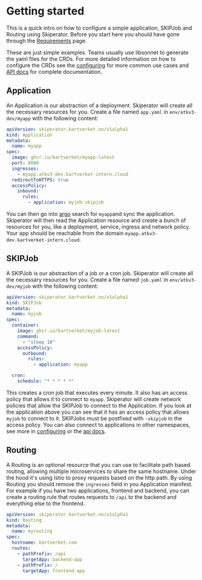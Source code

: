 # Getting started

This is a quick intro on how to configure a simple application, SKIPJob and Routing using Skiperator.
Before you start here you should have gone through the [Requirements](01-requirements.md) page.

These are just simple examples. Teams usually use libsonnet to generate the yaml files for the CRDs.
For more detailed information on how to configure the CRDs see the [configuring](03-configuring.md) for more common use cases and [API docs](04-api-docs.md) for complete documentation.

## Application

An Application is our abstraction of a deployment. Skiperator will create all the necessary resources for you.
Create a file named `app.yaml` in `env/atkv3-dev/myapp` with the following content:

```yaml
apiVersion: skiperator.kartverket.no/v1alpha1
kind: Application
metadata:
  name: myapp
spec:
  image: ghcr.io/kartverket/myapp:latest
  port: 8080
  ingresses:
    - myapp.atkv3-dev.kartverket-intern.cloud
  redirectToHTTPS: true
  accessPolicy:
    inbound: 
      rules:
        - application: myjob-skipjob
```

You can then go into [argo](https://argo-dev.kartverket.dev) search for `myapp`and sync the application.
Skiperator will then read the Application resource and create a bunch of resources for you, like a deployment, service, ingress and network policy.
Your app should be reachable from the domain `myapp.atkv3-dev.kartverket-intern.cloud`.

## SKIPJob

A SKIPJob is our abstraction of a job or a cron job. Skiperator will create all the necessary resources for you.
Create a file named `job.yaml` in `env/atkv3-dev/myjob` with the following content:

```yaml
apiVersion: skiperator.kartverket.no/v1alpha1
kind: SKIPJob
metadata:
  name: myjob
spec:
  container:
    image: ghcr.io/kartverket/myjob:latest
    command:
      - "sleep 10"
    accessPolicy:
      outbound:
        rules:
          - application: myapp

  cron:
    schedule: "* * * * *"
```

This creates a cron job that executes every minute. It also has an access policy that allows it to connect to `myapp`.
Skiperator will create network policies that allow the SKIPJob to connect to the Application. If you look at the application above you can see that it has an access policy that allows `myjob` to connect to it.
SKIPJobs must be postfixed with `-skipjob` in the access policy. You can also connect to applications in other namespaces, see more in [configuring](03-configuring.md) or the [api docs](04-api-docs.md).

## Routing

A Routing is an optional resource that you can use to facilitate path based routing, allowing multiple microservices to share the same hostname. Under the hood it's using Istio to proxy requests based on the http path. By using Routing you should remove the `ingresses` field in you Application manifest.
For example if you have two applications, frontend and backend, you can create a routing rule that routes requests to `/api` to the backend and everything else to the frontend.

```yaml
apiVersion: skiperator.kartverket.no/v1alpha1
kind: Routing
metadata:
  name: myrouting
spec:
  hostname: kartverket.com
  routes:
    - pathPrefix: /api
      targetApp: backend-app
    - pathPrefix: /
      targetApp: frontend-app
```
